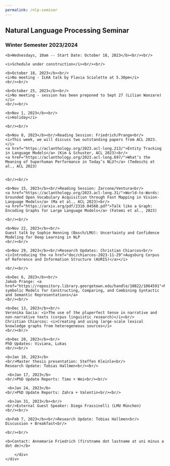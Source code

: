 ```yaml
---
permalink: /nlp-seminar
---
```


<div class="container">
    <div class="row">
        <div class="col-lg-12 text-center">
    <h2>Natural Language Processing Seminar</h2>
    <h3>Winter Semester 2023/2024</h3>

    <b>Wednesdays, 10am -- Start Date: October 18, 2023</b><br/><br/>

    <i>Schedule under construction</i><br/><br/>

    <b>October 18, 2023</b><br/>
    <i>No meeting - ILKA talk by Flavia Sciolette at 5.30pm</i>
    <br/><br/>

    <b>October 25, 2023</b><br/>
    <i>No meeting - session has been preponed to Sept 27 (Lilian Wanzare)</i>
    <br/><br/>
    
    <b>Nov 1, 2023</b><br/>
    <i>Holiday</i>

    <br/><br/>

    <b>Nov 8, 2023</b><br/>Reading Session: Friedrich/Prange<br/>
    <i>This week, we will discuss two outstanding papers from ACL 2023.</i>
    <a href="https://aclanthology.org/2023.acl-long.213/">Entity Tracking in Language Models</a> (Kim & Schuster, ACL 2023)<br/>
    <a hreF="https://aclanthology.org/2023.acl-long.697/">What’s the Meaning of Superhuman Performance in Today’s NLU?</a> (Tedeschi et al., ACL 2023)
    

    <br/><br/>

    <b>Nov 15, 2023</b><br/>Reading Session: Zarcone/Ventura<br/>
    <a href="https://aclanthology.org/2023.acl-long.31/">World-to-Words: Grounded Open Vocabulary Acquisition through Fast Mapping in Vision-Language Models</a> (Ma et al., ACL 2023)<br/>
    <a href="https://arxiv.org/pdf/2310.04560.pdf">Talk like a Graph: Encoding Graphs for Large Language Models</a> (Fatemi et al., 2023)

    <br/><br/>

    <b>Nov 22, 2023</b><br/>
    Guest talk by Sophie Henning (Bosch/LMU): Uncertainty and Confidence Modeling for Deep Learning in NLP
    <br/><br/>

    <b>Nov 29, 2023</b><br/>Research Updates: Christian Chiarcos<br/>
    <i>Introducing the <a href="doc/chiarcos-2023-11-29">Augsburg Corpus of Reference and Information Structure (AURIS)</a></i>

    <br/><br/>

    <b>Dec 6, 2023</b><br/>
    Jakob Prange: <a href="https://repository.library.georgetown.edu/handle/10822/1064591">Neuro-symbolic Models for Constructing, Comparing, and Combining Syntactic and Semantic Representations</a>
    <br/><br/>

    <b>Dec 13, 2023</b><br/>
    Veronika Gacia: <i>The use of the pluperfect tense in narrative and non-narrative texts (corpus linguistic research)</i><br/>
    Christian Chiarcos: <i>Creating and using large-scale lexical knowledge graphs from heterogeneous sources</i>
    <br/><br/>

    <b>Dec 20, 2023</b><br/>
    PhD Updates: Viviana, Lukas
    <br/><br/>

    <b>Jan 10, 2023</b>
    <br/>Master thesis presentation: Steffen Kleinle<br/>
    Research Update: Tobias Hallmen<br/><br/>

     <b>Jan 17, 2023</b>
    <br/>PhD Update Reports: Timo + Wei<br/><br/>

     <b>Jan 24, 2023</b>
    <br/>PhD Update Reports: Zahra + Valentin<br/><br/>

     <b>Jan 31, 2023</b><br/>
    <br/>External Guest Speaker: Diego Frassinelli (LMU München)
    <br/><br/>

    <b>Feb 7, 2023</b><br/>Research Update: Tobias Hallmen<br/>
    Discussion + Breakfast<br/>

    <br/><br/>

    <b>Contact: Annemarie Friedrich (firstname dot lastname at uni minus a dot de)</b>

        </div>
    </div>
</div>
